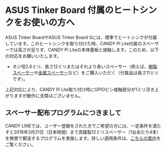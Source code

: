<!-- toc -->

# ASUS Tinker Board 付属のヒートシンクをお使いの方へ

ASUS Tinker BoardやASUS Tinker Board Sには、標準でヒートシンクが付属しています。このヒートシンクを取り付けた時、CANDY Pi Lite付属のスペーサーでは高さが足りず、CANDY Pi Liteの本体基板と接触します。このため、以下の対応をお願いいたします。

* ネジ径2.6ミリ、長さ12ミリまたはそれより長いスペーサー（例えば、[樹脂スペーサー](http://www.hirosugi-net.co.jp/shop/g/g4210/)や[金属スペーサー](http://www.hirosugi-net.co.jp/shop/g/g416/)など）をご購入いただく（付属品は長さ11ミリです）。

上記対応により、CANDY Pi Lite取り付け時にGPIOピン接触部分が1ミリ浮き上がりますが動作に支障はございません。

## スペーサー配布プログラムにつきまして

CANDY LINEでは、ユーザー登録をされた方でご希望の方には、一定条件を満たすと2018年3月31日（日本時間）まで真鍮製12ミリスペーサー（1台あたり4本）を無償で郵送するプログラムを実施します。詳しい適用条件は、[こちらの案内](https://forums.candy-line.io/t/topic/128)をご覧ください。
